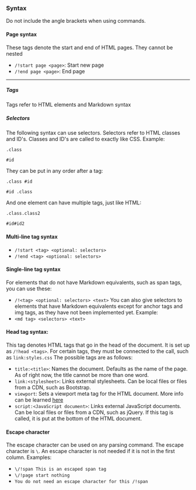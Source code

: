 ### Syntax
Do not include the angle brackets when using commands.
#### Page syntax
These tags denote the start and end of HTML pages. They cannot be nested
- `/!start page <page>`: Start new page
- `/!end page <page>`: End page
___
##### Tags
Tags refer to HTML elements and Markdown syntax
##### Selectors
The following syntax can use selectors. Selectors refer to HTML classes and ID's. Classes and ID's are called to exactly like CSS. Example:

`.class`

`#id`

They can be put in any order after a tag:

`.class #id`

`#id .class`

And one element can have multiple tags, just like HTML:

`.class.class2`

`#id#id2`

#### Multi-line tag syntax
- `/!start <tag> <optional: selectors>`
- `/!end <tag> <optional: selectors>`
#### Single-line tag syntax
For elements that do not have Markdown equivalents, such as span tags, you can use these:
- `/!<tag> <optional: selectors> <text>`
You can also give selectors to elements that have Markdown equivalents except for anchor tags and img tags, as they have not been implemented yet. Example:
- `<md tag> <selectors> <text>`
#### Head tag syntax:
This tag denotes HTML tags that go in the head of the document. It is set up as `/!head <tags>`. For certain tags, they must be connected to the call, such as `link:styles.css` The possible tags are as follows:
- `title:<title>`: Names the document. Defaults as the name of the page. As of right now, the title cannot be more than one word.
- `link:<stylesheet>`: Links external stylesheets. Can be local files or files from a CDN, such as Bootstrap.
- `viewport`: Sets a viewport meta tag for the HTML document. More info can be learned [here](https://www.w3schools.com/css/css_rwd_viewport.asp)
- `script:<JavaScript document>`: Links external JavaScript documents. Can be local files or files from a CDN, such as jQuery. If this tag is called, it is put at the bottom of the HTML document.

#### Escape character
The escape character can be used on any parsing command. The escape character is `\`. An escape character is not needed if it is not in the first column. Examples:
- `\/!span This is an escaped span tag`
- `\/!page start nothing`
- `You do not need an escape character for this /!span`